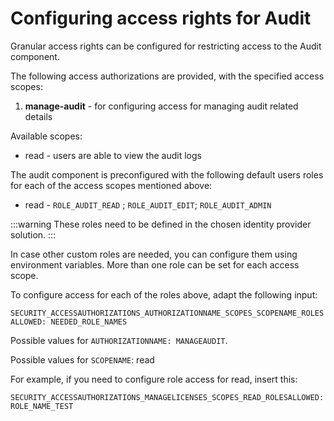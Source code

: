 
# Configuring access rights for Audit

Granular access rights can be configured for restricting access to the Audit component.

The following access authorizations are provided, with the specified access scopes:

1. **manage-audit** - for configuring access for managing audit related details

Available scopes:

* read - users are able to view the audit logs

The audit component is preconfigured with the following default users roles for each of the access scopes mentioned above:
  
* read - `ROLE_AUDIT_READ` ; `ROLE_AUDIT_EDIT`; `ROLE_AUDIT_ADMIN`

:::warning
These roles need to be defined in the chosen identity provider solution.
:::

In case other custom roles are needed, you can configure them using environment variables. More than one role can be set for each access scope.

To configure access for each of the roles above, adapt the following input:

`SECURITY_ACCESSAUTHORIZATIONS_AUTHORIZATIONNAME_SCOPES_SCOPENAME_ROLESALLOWED: NEEDED_ROLE_NAMES`

Possible values for `AUTHORIZATIONNAME: MANAGEAUDIT`.

Possible values for `SCOPENAME`: read 

For example, if you need to configure role access for read, insert this:

```
SECURITY_ACCESSAUTHORIZATIONS_MANAGELICENSES_SCOPES_READ_ROLESALLOWED: ROLE_NAME_TEST
```
